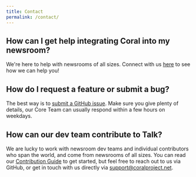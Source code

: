 ```yaml
---
title: Contact
permalink: /contact/
---
```


## How can I get help integrating Coral into my newsroom?

We're here to help with newsrooms of all sizes. Connect with us [here](https://coralproject.net/contact/) to see how we can help you! 


## How do I request a feature or submit a bug?

The best way is to [submit a GitHub issue](https://github.com/coralproject/talk/issues). Make sure you give plenty of details, our Core Team can usually respond within a few hours on weekdays.

## How can our dev team contribute to Talk?

We are lucky to work with newsroom dev teams and individual contributors who span the world, and come from newsrooms of all sizes. You can read our [Contribution Guide](https://github.com/coralproject/talk/blob/master/CONTRIBUTING.md) to get started, but feel free to reach out to us via GitHub, or get in touch with us directly via support@coralproject.net.
